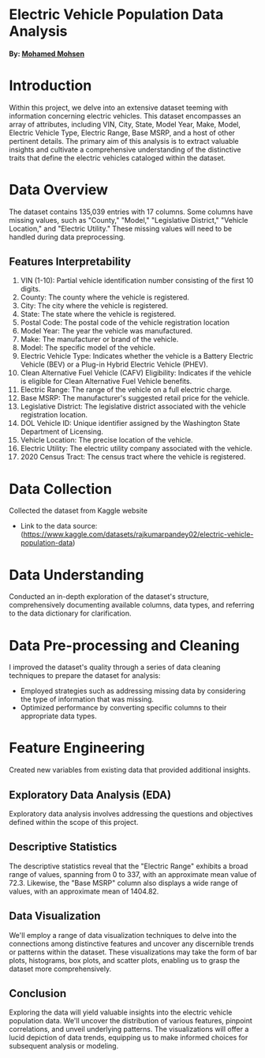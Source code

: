 # Electric Vehicle Population Data Analysis

#### By: [Mohamed Mohsen](https://www.linkedin.com/in/mohamedmohsen01/)

# Introduction
Within this project, we delve into an extensive dataset teeming with information concerning electric vehicles. This dataset encompasses an array of attributes, including VIN, City, State, Model Year, Make, Model, Electric Vehicle Type, Electric Range, Base MSRP, and a host of other pertinent details. The primary aim of this analysis is to extract valuable insights and cultivate a comprehensive understanding of the distinctive traits that define the electric vehicles cataloged within the dataset.

# Data Overview
The dataset contains 135,039 entries with 17 columns. Some columns have missing values, such as "County," "Model," "Legislative District," "Vehicle Location," and "Electric Utility." These missing values will need to be handled during data preprocessing.

## Features Interpretability
1. VIN (1-10): Partial vehicle identification number consisting of the first 10 digits.
2. County: The county where the vehicle is registered.
3. City: The city where the vehicle is registered.
4. State: The state where the vehicle is registered.
5. Postal Code: The postal code of the vehicle registration location
6. Model Year: The year the vehicle was manufactured.
7. Make: The manufacturer or brand of the vehicle.
8. Model: The specific model of the vehicle.
9. Electric Vehicle Type: Indicates whether the vehicle is a Battery Electric Vehicle (BEV) or a Plug-in Hybrid Electric Vehicle (PHEV).
10. Clean Alternative Fuel Vehicle (CAFV) Eligibility: Indicates if the vehicle is eligible for Clean Alternative Fuel Vehicle benefits.
11. Electric Range: The range of the vehicle on a full electric charge.
12. Base MSRP: The manufacturer's suggested retail price for the vehicle.
13. Legislative District: The legislative district associated with the vehicle registration location.
14. DOL Vehicle ID: Unique identifier assigned by the Washington State Department of Licensing.
15. Vehicle Location: The precise location of the vehicle.
16. Electric Utility: The electric utility company associated with the vehicle.
17. 2020 Census Tract: The census tract where the vehicle is registered.


# Data Collection
Collected the dataset from Kaggle website 
 - Link to the data source: (https://www.kaggle.com/datasets/rajkumarpandey02/electric-vehicle-population-data)


# Data Understanding
Conducted an in-depth exploration of the dataset's structure, comprehensively documenting available columns, data types, and referring to the data dictionary for clarification.

# Data Pre-processing and Cleaning
I improved the dataset's quality through a series of data cleaning techniques to prepare the dataset for analysis:

- Employed strategies such as addressing missing data by considering the type of information that was missing.
- Optimized performance by converting specific columns to their appropriate data types.

# Feature Engineering
Created new variables from existing data that provided additional insights.

## Exploratory Data Analysis (EDA)
Exploratory data analysis involves addressing the questions and objectives defined within the scope of this project.

## Descriptive Statistics
The descriptive statistics reveal that the "Electric Range" exhibits a broad range of values, spanning from 0 to 337, with an approximate mean value of 72.3. Likewise, the "Base MSRP" column also displays a wide range of values, with an approximate mean of 1404.82.

## Data Visualization
We'll employ a range of data visualization techniques to delve into the connections among distinctive features and uncover any discernible trends or patterns within the dataset. These visualizations may take the form of bar plots, histograms, box plots, and scatter plots, enabling us to grasp the dataset more comprehensively.

## Conclusion
Exploring the data will yield valuable insights into the electric vehicle population data. We'll uncover the distribution of various features, pinpoint correlations, and unveil underlying patterns. The visualizations will offer a lucid depiction of data trends, equipping us to make informed choices for subsequent analysis or modeling.
